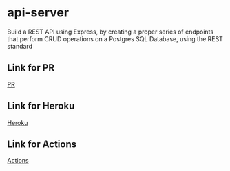 # api-server
Build a REST API using Express, by creating a proper series of endpoints that perform CRUD operations on a Postgres SQL Database, using the REST standard

## Link for PR
[PR](https://github.com/BahaaNimer/api-server/pull/1)

## Link for Heroku
[Heroku](https://bahaa-api-server.herokuapp.com/)

## Link for Actions
[Actions](https://github.com/BahaaNimer/api-server/actions)

